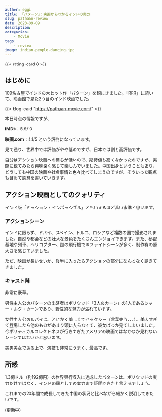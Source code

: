 ```yaml
---
author: eggi
title: 「パターン」：映画からわかるインドの実力
slug: pathaan-review
date: 2023-09-09
description: 
categories:
    - Movie
tags:
    - review
image: indian-people-dancing.jpg
---
```


{{< rating-card 8 >}}

## はじめに

109名古屋でインドの大ヒット作「パターン」を観にきました。「RRR」に続いて、映画館で見た2つ目のインド映画でした。

{{< blog-card "https://pathaan-movie.com/" >}}

本日時点の情報ですが、

**IMDb**：5.9/10

**映画.com**：4.1/5 という評判になっています。

見て通り、世界中では評価がやや低めですが、日本では割と高評価です。

自分はアクション映画への関心が低いので、期待値も高くなかったのですが、実際に観てみたら興味深く感じて楽しんでいました。中国出身ということもあり、どうしても中国の映画や社会事情と色々比べてしまうのですが、そういった観点も含めて感想を書いていきます。

## アクション映画としてのクォリティ

インド版「ミッション・インポッシブル」ともいえるほど高い水準と思います。





### アクションシーン

インドに限らず、ドバイ、スペイン、トルコ、ロシアなど複数の国で撮影されました。自然や都会などの壮大な景色をたくさんエンジョイできます。また、秘密基地や列車、ヘリコプター、謎の飛行機でのファイトシーンが多く、制作費の膨大さを感じていました。

ただ、映画が長いせいか、後半に入ったらアクションの部分になんとなく飽きてきました。

### キャスト陣

非常に豪華。

男性主人公のパターンの出演者はボリウッド「3人のカーン」の1人であるシャー・ルク・カーンであり、野性的な魅力が溢れています。

女性主人公のルバイは、とにかく美しくてセックシー（言葉失う、、、）。美人すぎて登場したら他のものがあまり頭に入らなくて、彼女ばっか見てしまいました。今ポリティカルコレクトネスが行きすぎたアメリアの映画ではなかなか見れないシーンではないかと思います。

美男美女である上で、演技も非常にうまく、最高です。

## 所感

1.3億ドル（約192億円）の世界興行収入に達成したパターンは、ボリウッドの実力だけではなく、インドの国としての実力まで証明できたと言えるでしょう。

これまでの20年間で成長してきた中国の状況と比べながら細かく説明してきたいです。

(更新中)
